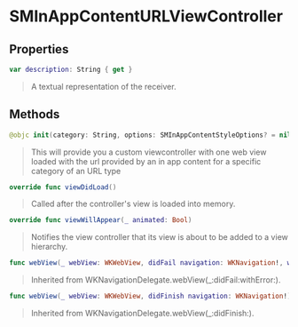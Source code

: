# SMInAppContentURLViewController

## Properties
```swift
var description: String { get }
```

>A textual representation of the receiver.

## Methods
```swift
@objc init(category: String, options: SMInAppContentStyleOptions? = nil)
```

>This will provide you a custom viewcontroller with one web view loaded with the url provided by an in app content for a specific category of an URL type<br/>

```swift
override func viewDidLoad()
```

>Called after the controller's view is loaded into memory.

```swift
override func viewWillAppear(_ animated: Bool)
```

>Notifies the view controller that its view is about to be added to a view hierarchy.

```swift
func webView(_ webView: WKWebView, didFail navigation: WKNavigation!, withError error: Error)
```

>Inherited from WKNavigationDelegate.webView(_:didFail:withError:).

```swift
func webView(_ webView: WKWebView, didFinish navigation: WKNavigation!)
```

>Inherited from WKNavigationDelegate.webView(_:didFinish:).